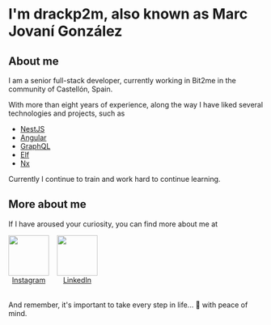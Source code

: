 # I'm drackp2m, also known as Marc Jovaní González

## About me

I am a senior full-stack developer, currently working in Bit2me in the community of Castellón, Spain.

With more than eight years of experience, along the way I have liked several technologies and projects, such as
- [NestJS](https://github.com/nestjs/nest)
- [Angular](https://github.com/angular/angular)
- [GraphQL](https://github.com/graphql/graphql-js)
- [Elf](https://github.com/ngneat/elf)
- [Nx](https://github.com/nrwl/nx)

Currently I continue to train and work hard to continue learning.

## More about me

If I have aroused your curiosity, you can find more about me at

<div style="display: grid; grid-template-columns: 5rem 5rem; gap: 1rem; margin-bottom: 2rem">
<a style="display: flex; flex-direction: column; align-items: center;" href="https://instagram.com/drackp2m" target="_blank">
<picture>
<source srcset="https://raw.githubusercontent.com/drackp2m/drackp2m/main/assets/instagram.svg" media="(prefers-color-scheme: light)">
<source srcset="https://raw.githubusercontent.com/drackp2m/drackp2m/main/assets/instagram-dark.svg" media="(prefers-color-scheme: dark)">
<img width="80">
</picture>
Instagram
</a>

<a style="display: flex; flex-direction: column; align-items: center;" href="https://linkedin.com/in/drackp2m" target="_blank">
<picture>
<source srcset="https://raw.githubusercontent.com/drackp2m/drackp2m/main/assets/linkedin.svg" media="(prefers-color-scheme: light)">
<source srcset="https://raw.githubusercontent.com/drackp2m/drackp2m/main/assets/linkedin-dark.svg" media="(prefers-color-scheme: dark)">
<img width="80">
</picture>
LinkedIn
</a>
</div>

And remember, it's important to take every step in life... 🛀 with peace of mind.

<!--
**drackp2m/drackp2m** is a ✨ _special_ ✨ repository because its `README.md` (this file) appears on your GitHub profile.

Here are some ideas to get you started:

- 🔭 I’m currently working on ...
- 🌱 I’m currently learning ...
- 👯 I’m looking to collaborate on ...
- 🤔 I’m looking for help with ...
- 💬 Ask me about ...
- 📫 How to reach me: ...
- 😄 Pronouns: ...
- ⚡ Fun fact: ...
  -->
